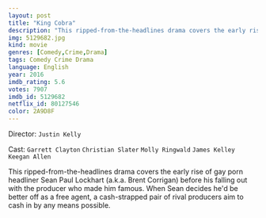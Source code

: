 ```yaml
---
layout: post
title: "King Cobra"
description: "This ripped-from-the-headlines drama covers the early rise of gay porn headliner Sean Paul Lockhart (a.k.a. Brent Corrigan) before his falling out with the producer who made him famous. When Sean decides he'd be better off as a free agent, a cash-strapped pair of rival producers aim to cash in by any means possible..."
img: 5129682.jpg
kind: movie
genres: [Comedy,Crime,Drama]
tags: Comedy Crime Drama 
language: English
year: 2016
imdb_rating: 5.6
votes: 7907
imdb_id: 5129682
netflix_id: 80127546
color: 2A9D8F
---
```

Director: `Justin Kelly`  

Cast: `Garrett Clayton` `Christian Slater` `Molly Ringwald` `James Kelley` `Keegan Allen` 

This ripped-from-the-headlines drama covers the early rise of gay porn headliner Sean Paul Lockhart (a.k.a. Brent Corrigan) before his falling out with the producer who made him famous. When Sean decides he'd be better off as a free agent, a cash-strapped pair of rival producers aim to cash in by any means possible.
